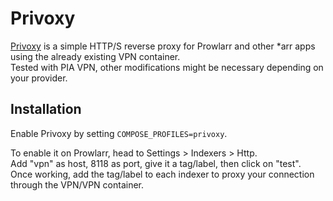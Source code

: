 # Privoxy

[Privoxy](https://www.privoxy.org) is a simple HTTP/S reverse proxy for Prowlarr and other *arr apps using the already existing VPN container.  
Tested with PIA VPN, other modifications might be necessary depending on your provider.  


## Installation

Enable Privoxy by setting `COMPOSE_PROFILES=privoxy`.  

To enable it on Prowlarr, head to Settings > Indexers > Http.  
Add "vpn" as host, 8118 as port, give it a tag/label, then click on "test".  
Once working, add the tag/label to each indexer to proxy your connection through the VPN/VPN container.  
